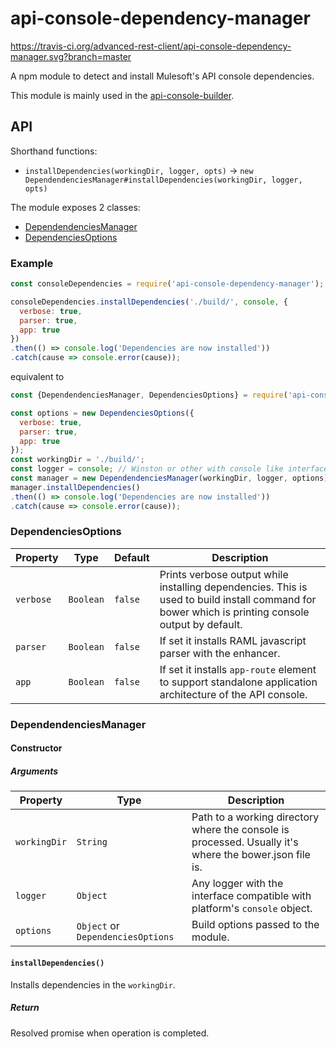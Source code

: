 # api-console-dependency-manager

https://travis-ci.org/advanced-rest-client/api-console-dependency-manager.svg?branch=master

A npm module to detect and install Mulesoft's API console dependencies.

This module is mainly used in the [api-console-builder](https://github.com/mulesoft-labs/api-console-builder).

## API

Shorthand functions:

-   `installDependencies(workingDir, logger, opts)` -> `new DependendenciesManager#installDependencies(workingDir, logger, opts)`

The module exposes 2 classes:

-   [DependendenciesManager](lib/dependencies.js)
-   [DependenciesOptions](lib/dependencies-options.js)

### Example

```javascript
const consoleDependencies = require('api-console-dependency-manager');

consoleDependencies.installDependencies('./build/', console, {
  verbose: true,
  parser: true,
  app: true
})
.then(() => console.log('Dependencies are now installed'))
.catch(cause => console.error(cause));
```

equivalent to

```javascript
const {DependendenciesManager, DependenciesOptions} = require('api-console-github-resolver');

const options = new DependenciesOptions({
  verbose: true,
  parser: true,
  app: true
});
const workingDir = './build/';
const logger = console; // Winston or other with console like interface
const manager = new DependendenciesManager(workingDir, logger, options);
manager.installDependencies()
.then(() => console.log('Dependencies are now installed'))
.catch(cause => console.error(cause));
```

### DependenciesOptions

| Property | Type | Default | Description |
| -------- | -------- | -------- | -------- |
| `verbose` | `Boolean` | `false` | Prints verbose output while installing dependencies. This is used to build install command for bower which is printing console output by default. |
| `parser` | `Boolean` | `false` | If set it installs RAML javascript parser with the enhancer. |
| `app` | `Boolean` | `false` | If set it installs `app-route` element to support standalone application architecture of the API console. |

### DependendenciesManager

#### Constructor

##### Arguments

| Property | Type | Description |
| -------- | -------- | -------- |
| `workingDir` | `String` | Path to a working directory where the console is processed. Usually it's where the bower.json file is. |
| `logger` | `Object` | Any logger with the interface compatible with platform's `console` object. |
| `options` | `Object` or `DependenciesOptions` | Build options passed to the module. |

#### `installDependencies()`

Installs dependencies in the `workingDir`.

##### Return <Promise>

Resolved promise when operation is completed.
